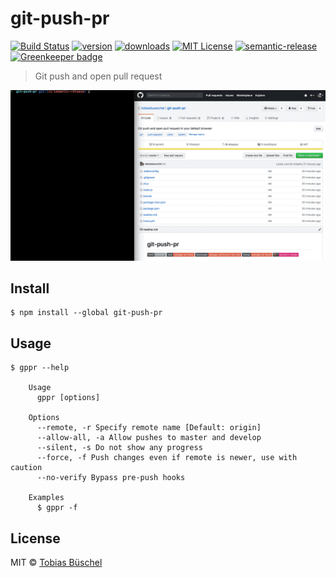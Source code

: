 # git-push-pr

[![Build Status](https://img.shields.io/travis/tobiasbueschel/git-push-pr/master.svg?style=flat-square)](https://travis-ci.com/tobiasbueschel/git-push-pr)
[![version](https://img.shields.io/npm/v/git-push-pr.svg?style=flat-square)](http://npm.im/git-push-pr)
[![downloads](https://img.shields.io/npm/dm/git-push-pr.svg?style=flat-square)](http://npm-stat.com/charts.html?package=git-push-pr)
[![MIT License](https://img.shields.io/npm/l/git-push-pr.svg?style=flat-square)](http://opensource.org/licenses/MIT)
[![semantic-release](https://img.shields.io/badge/%20%20%F0%9F%93%A6%F0%9F%9A%80-semantic--release-e10079.svg?style=flat-square)](https://github.com/semantic-release/semantic-release)
[![Greenkeeper badge](https://badges.greenkeeper.io/tobiasbueschel/git-push-pr.svg?style=flat-square)](https://greenkeeper.io/)

> Git push and open pull request

![demo](./demo.gif)

## Install

```
$ npm install --global git-push-pr
```

## Usage

```
$ gppr --help

	Usage
	  gppr [options]

	Options
	  --remote, -r Specify remote name [Default: origin]
	  --allow-all, -a Allow pushes to master and develop
	  --silent, -s Do not show any progress
	  --force, -f Push changes even if remote is newer, use with caution
	  --no-verify Bypass pre-push hooks

	Examples
	  $ gppr -f
```

## License

MIT © [Tobias Büschel](https://github.com/tobiasbueschel)
